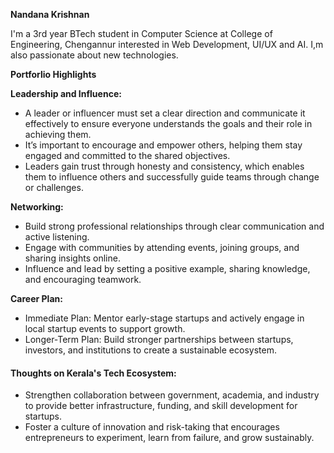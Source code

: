 **Nandana Krishnan**

I'm a 3rd year BTech student in Computer Science at College of Engineering, Chengannur interested in Web Development, UI/UX and AI. I,m also passionate about new technologies.




**Portforlio Highlights**

**Leadership and Influence:**

* A leader or influencer must set a clear direction and communicate it effectively to ensure everyone understands the goals and their role in achieving them.
* It’s important to encourage and empower others, helping them stay engaged and committed to the shared objectives.
* Leaders gain trust through honesty and consistency, which enables them to influence others and successfully guide teams through change or challenges.


**Networking:**

* Build strong professional relationships through clear communication and active listening.
* Engage with communities by attending events, joining groups, and sharing insights online.
* Influence and lead by setting a positive example, sharing knowledge, and encouraging teamwork.


**Career Plan:**

* Immediate Plan: Mentor early-stage startups and actively engage in local startup events to support growth.
* Longer-Term Plan: Build stronger partnerships between startups, investors, and institutions to create a sustainable ecosystem.


#### Thoughts on Kerala's Tech Ecosystem:

* Strengthen collaboration between government, academia, and industry to provide better infrastructure, funding, and skill development for startups.
* Foster a culture of innovation and risk-taking that encourages entrepreneurs to experiment, learn from failure, and grow sustainably.


